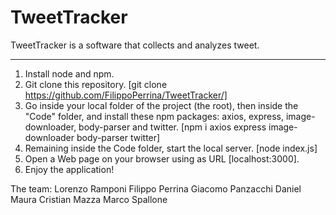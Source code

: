 # TweetTracker

TweetTracker is a software that collects and analyzes tweet.

-------

1. Install node and npm.
2. Git clone this repository. 
[git clone https://github.com/FilippoPerrina/TweetTracker/]
3. Go inside your local folder of the project (the root), then inside the "Code" folder, and install these npm packages: axios, express, image-downloader, body-parser and twitter. 
[npm i axios express image-downloader body-parser twitter]
4. Remaining inside the Code folder, start the local server.
[node index.js]
5. Open a Web page on your browser using as URL [localhost:3000].
6. Enjoy the application!

The team:
Lorenzo Ramponi
Filippo Perrina
Giacomo Panzacchi 
Daniel Maura
Cristian Mazza
Marco Spallone
 

